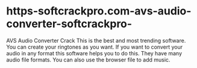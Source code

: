 # https-softcrackpro.com-avs-audio-converter-softcrackpro-
AVS Audio Converter Crack  This is the best and most trending software. You can create your ringtones as you want. If you want to convert your audio in any format this software helps you to do this. They have many audio file formats. You can also use the browser file to add music. 
